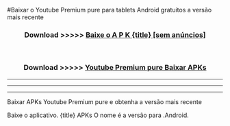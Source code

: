 #Baixar o Youtube Premium pure   para tablets Android gratuitos a versão mais recente


<div align="center">
<h3>Download >>>>> <a href="https://pt-web.web.app/?pt= {title}">Baixe o A P K {title} [sem anúncios]</a></h3><br>

<h3>Download >>>>> <a href="https://pt-web.web.app/?pt= {title}">Youtube Premium pure  Baixar APKs</a></h3>
</div>

----------------------------------------------------------

----------------------------------------------------------

----------------------------------------------------------

Baixar APKs Youtube Premium pure  e obtenha a versão mais recente

Baixe o aplicativo. {title} APKs O nome é a versão para .Android.


